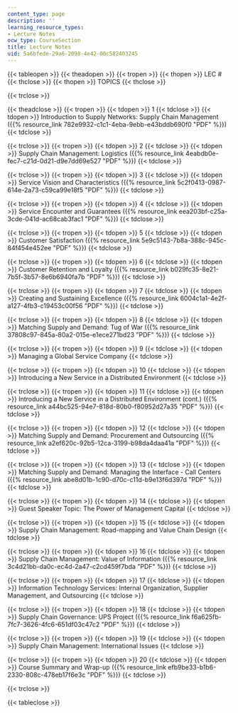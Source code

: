 ```yaml
---
content_type: page
description: ''
learning_resource_types:
- Lecture Notes
ocw_type: CourseSection
title: Lecture Notes
uid: 5a6bfede-29a6-2098-4e42-00c582403245
---
```


{{< tableopen >}}
{{< theadopen >}}
{{< tropen >}}
{{< thopen >}}
LEC #
{{< thclose >}}
{{< thopen >}}
TOPICS
{{< thclose >}}

{{< trclose >}}

{{< theadclose >}}
{{< tropen >}}
{{< tdopen >}}
1
{{< tdclose >}}
{{< tdopen >}}
Introduction to Supply Networks: Supply Chain Management ({{% resource_link 782e9932-c1c1-4eba-9ebb-e43bddb690f0 "PDF" %}})
{{< tdclose >}}

{{< trclose >}}
{{< tropen >}}
{{< tdopen >}}
2
{{< tdclose >}}
{{< tdopen >}}
Supply Chain Management: Logistics ({{% resource_link 4eabdb0e-fec7-c21d-0d21-d9e7dd69e527 "PDF" %}})
{{< tdclose >}}

{{< trclose >}}
{{< tropen >}}
{{< tdopen >}}
3
{{< tdclose >}}
{{< tdopen >}}
Service Vision and Characteristics ({{% resource_link 5c2f0413-0987-614e-2a73-c59ca99e18f5 "PDF" %}})
{{< tdclose >}}

{{< trclose >}}
{{< tropen >}}
{{< tdopen >}}
4
{{< tdclose >}}
{{< tdopen >}}
Service Encounter and Guarantees ({{% resource_link eea203bf-c25a-3cde-041d-ac68cab3fac1 "PDF" %}})
{{< tdclose >}}

{{< trclose >}}
{{< tropen >}}
{{< tdopen >}}
5
{{< tdclose >}}
{{< tdopen >}}
Customer Satisfaction ({{% resource_link 5e9c5143-7b8a-388c-945c-84f454e452ee "PDF" %}})
{{< tdclose >}}

{{< trclose >}}
{{< tropen >}}
{{< tdopen >}}
6
{{< tdclose >}}
{{< tdopen >}}
Customer Retention and Loyalty ({{% resource_link b029fc35-8e21-7b5f-3b57-8e6b6940fa7b "PDF" %}})
{{< tdclose >}}

{{< trclose >}}
{{< tropen >}}
{{< tdopen >}}
7
{{< tdclose >}}
{{< tdopen >}}
Creating and Sustaining Excellence ({{% resource_link 6004c1a1-4e2f-a127-4fb3-c19453c00f56 "PDF" %}})
{{< tdclose >}}

{{< trclose >}}
{{< tropen >}}
{{< tdopen >}}
8
{{< tdclose >}}
{{< tdopen >}}
Matching Supply and Demand: Tug of War ({{% resource_link 37808c97-845a-80a2-015e-e1ece271bd23 "PDF" %}})
{{< tdclose >}}

{{< trclose >}}
{{< tropen >}}
{{< tdopen >}}
9
{{< tdclose >}}
{{< tdopen >}}
Managing a Global Service Company
{{< tdclose >}}

{{< trclose >}}
{{< tropen >}}
{{< tdopen >}}
10
{{< tdclose >}}
{{< tdopen >}}
Introducing a New Service in a Distributed Environment
{{< tdclose >}}

{{< trclose >}}
{{< tropen >}}
{{< tdopen >}}
11
{{< tdclose >}}
{{< tdopen >}}
Introducing a New Service in a Distributed Environment (cont.) ({{% resource_link a44bc525-94e7-818d-80b0-f80952d27a35 "PDF" %}})
{{< tdclose >}}

{{< trclose >}}
{{< tropen >}}
{{< tdopen >}}
12
{{< tdclose >}}
{{< tdopen >}}
Matching Supply and Demand: Procurement and Outsourcing ({{% resource_link a2ef620c-92b5-12ca-3199-b98da4daa41a "PDF" %}})
{{< tdclose >}}

{{< trclose >}}
{{< tropen >}}
{{< tdopen >}}
13
{{< tdclose >}}
{{< tdopen >}}
Matching Supply and Demand: Managing the Interface - Call Centers ({{% resource_link abe8d01b-1c90-d70c-c11d-b9e13f6d397d "PDF" %}})
{{< tdclose >}}

{{< trclose >}}
{{< tropen >}}
{{< tdopen >}}
14
{{< tdclose >}}
{{< tdopen >}}
Guest Speaker Topic: The Power of Management Capital
{{< tdclose >}}

{{< trclose >}}
{{< tropen >}}
{{< tdopen >}}
15
{{< tdclose >}}
{{< tdopen >}}
Supply Chain Management: Road-mapping and Value Chain Design
{{< tdclose >}}

{{< trclose >}}
{{< tropen >}}
{{< tdopen >}}
16
{{< tdclose >}}
{{< tdopen >}}
Supply Chain Management: Value of Information ({{% resource_link 3c4d21bb-da0c-ec4d-2a47-c2cd459f7bda "PDF" %}})
{{< tdclose >}}

{{< trclose >}}
{{< tropen >}}
{{< tdopen >}}
17
{{< tdclose >}}
{{< tdopen >}}
Information Technology Services: Internal Organization, Supplier Management, and Outsourcing
{{< tdclose >}}

{{< trclose >}}
{{< tropen >}}
{{< tdopen >}}
18
{{< tdclose >}}
{{< tdopen >}}
Supply Chain Governance: UPS Project ({{% resource_link f6a625fb-7fc7-3626-4fc6-651df03c47c2 "PDF" %}})
{{< tdclose >}}

{{< trclose >}}
{{< tropen >}}
{{< tdopen >}}
19
{{< tdclose >}}
{{< tdopen >}}
Supply Chain Management: International Issues
{{< tdclose >}}

{{< trclose >}}
{{< tropen >}}
{{< tdopen >}}
20
{{< tdclose >}}
{{< tdopen >}}
Course Summary and Wrap-up ({{% resource_link efb9be33-b1b6-2330-808c-478eb17f6e3c "PDF" %}})
{{< tdclose >}}

{{< trclose >}}

{{< tableclose >}}